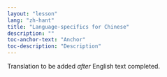 ```yaml
---
layout: "lesson"
lang: "zh-hant"
title: "Language-specifics for Chinese"
description: ""
toc-anchor-text: "Anchor"
toc-description: "Description"
---
```


Translation to be added _after_ English text completed.
